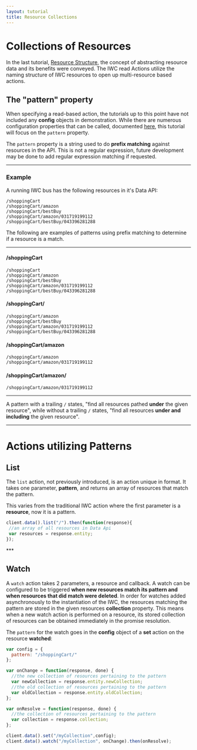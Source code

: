 ```yaml
---
layout: tutorial
title: Resource Collections 
---
```


# Collections of Resources
In the last tutorial, [Resource Structure](03_structure.md), the concept of abstracting resource data  and its benefits
were conveyed. The IWC read Actions utilize the naming structure of IWC resources to open up multi-resource based 
actions.

## The "pattern" property
When specifying a read-based action, the tutorials up to this point have not included any **config** objects in 
demonstration. While there are numerous configuration properties that can be called, documented [here](TODOLINK), this
tutorial will focus on the `pattern` property.

The `pattern` property is a string used to do **prefix matching** against resources in the API. This is not a regular
expression, future development may be done to add regular expression matching if requested. 

***

### Example
A running IWC bus has the following resources in it's Data API:

```
/shoppingCart
/shoppingCart/amazon
/shoppingCart/bestBuy
/shoppingCart/amazon/031719199112
/shoppingCart/bestBuy/043396281288
```

The following are examples of patterns using prefix matching to determine if a resource is a match.

***

#### /shoppingCart
```
/shoppingCart
/shoppingCart/amazon
/shoppingCart/bestBuy
/shoppingCart/amazon/031719199112
/shoppingCart/bestBuy/043396281288
```

#### /shoppingCart/
```
/shoppingCart/amazon
/shoppingCart/bestBuy
/shoppingCart/amazon/031719199112
/shoppingCart/bestBuy/043396281288
```

#### /shoppingCart/amazon
```
/shoppingCart/amazon
/shoppingCart/amazon/031719199112
```

#### /shoppingCart/amazon/
```
/shoppingCart/amazon/031719199112
```

***

A pattern with a trailing `/` states, "find all resources pathed **under** the given resource", while without a trailing
`/` states, "find all resources **under and including** the given resource".
 
***
 
# Actions utilizing Patterns

## List
The `list` action, not previously introduced, is an action unique in format. It takes one parameter, **pattern**, and
returns an array of resources that match the pattern.

This varies from the traditional IWC action where the first parameter is a **resource**, now it is a pattern.

``` js
client.data().list("/").then(function(response){
 //an array of all resources in Data Api
 var resources = response.entity;
});
```

<p data-height="450" data-theme-id="0" data-slug-hash="dYxgyO" data-default-tab="result" data-user="Kevin-K" class='codepen'>
***

## Watch
A `watch` action takes 2 parameters, a resource and callback. A watch can be configured to be triggered **when 
new resources match its pattern and when resources that did match were deleted**. In order for watches added 
asynchronously to the instantiation of the IWC, the resources matching the pattern are stored in the given resources 
**collection** property. This means when a new watch action is performed on a resource, its stored collection of 
resources can be obtained immediately in the promise resolution.

The `pattern` for the watch goes in the **config** object of a **set** action on the resource **watched**:

``` js
var config = {
  pattern: "/shoppingCart/"
};

var onChange = function(response, done) {
  //the new collection of resources pertaining to the pattern
  var newCollection = response.entity.newCollection;
  //the old collection of resources pertaining to the pattern
  var oldCollection = response.entity.oldCollection;
};

var onResolve = function(response, done) {
  //the collection of resources pertaining to the pattern
  var collection = response.collection;
};

client.data().set("/myCollection",config);
client.data().watch("/myCollection", onChange).then(onResolve);
```

<p data-height="450" data-theme-id="0" data-slug-hash="yYmRbm" data-default-tab="result" data-user="Kevin-K" class='codepen'>
 
